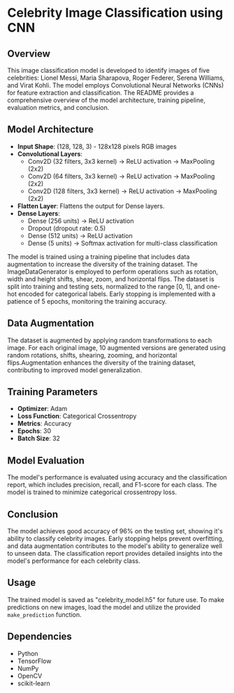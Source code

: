 

# Celebrity Image Classification using CNN

## Overview

This image classification model is developed to identify images of five celebrities: Lionel Messi, Maria Sharapova, Roger Federer, Serena Williams, and Virat Kohli. The model employs Convolutional Neural Networks (CNNs) for feature extraction and classification. The README provides a comprehensive overview of the model architecture, training pipeline, evaluation metrics, and conclusion.

## Model Architecture

- **Input Shape**: (128, 128, 3) - 128x128 pixels RGB images
- **Convolutional Layers**:
    - Conv2D (32 filters, 3x3 kernel) → ReLU activation → MaxPooling (2x2)
    - Conv2D (64 filters, 3x3 kernel) → ReLU activation → MaxPooling (2x2)
    - Conv2D (128 filters, 3x3 kernel) → ReLU activation → MaxPooling (2x2)
- **Flatten Layer**: Flattens the output for Dense layers.
- **Dense Layers**:
    - Dense (256 units) → ReLU activation
    - Dropout (dropout rate: 0.5)
    - Dense (512 units) → ReLU activation
    - Dense (5 units) → Softmax activation for multi-class classification

The model is trained using a training pipeline that includes data augmentation to increase the diversity of the training dataset. The ImageDataGenerator is employed to perform operations such as rotation, width and height shifts, shear, zoom, and horizontal flips. The dataset is split into training and testing sets, normalized to the range [0, 1], and one-hot encoded for categorical labels. Early stopping is implemented with a patience of 5 epochs, monitoring the training accuracy.


## Data Augmentation

The dataset is augmented by applying random transformations to each image. For each original image, 10 augmented versions are generated using random rotations, shifts, shearing, zooming, and horizontal flips.Augmentation enhances the diversity of the training dataset, contributing to improved model generalization.

## Training Parameters

- **Optimizer**: Adam
- **Loss Function**: Categorical Crossentropy
- **Metrics**: Accuracy
- **Epochs**: 30
- **Batch Size**: 32

## Model Evaluation

The model's performance is evaluated using accuracy and the classification report, which includes precision, recall, and F1-score for each class. The model is trained to minimize categorical crossentropy loss.


## Conclusion

The model achieves good accuracy of 96% on the testing set, showing it's ability to classify celebrity images. Early stopping helps prevent overfitting, and data augmentation contributes to the model's ability to generalize well to unseen data. The classification report provides detailed insights into the model's performance for each celebrity class.

## Usage

The trained model is saved as "celebrity_model.h5" for future use. To make predictions on new images, load the model and utilize the provided `make_prediction` function.

## Dependencies

- Python
- TensorFlow
- NumPy
- OpenCV
- scikit-learn

